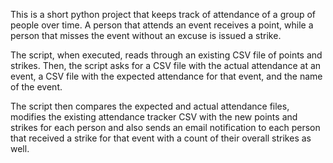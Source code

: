 This is a short python project that keeps track of attendance of a group of 
people over time. A person that attends an event receives a point, while a 
person that misses the event without an excuse is issued a strike.

The script, when executed, reads through an existing CSV file of points and 
strikes. Then, the script asks for a CSV file with the actual attendance at an
event, a CSV file with the expected attendance for that event, and the name of 
the event.

The script then compares the expected and actual attendance files, modifies the
existing attendance tracker CSV with the new points and strikes for each person
and also sends an email notification to each person that received a strike for
that event with a count of their overall strikes as well. 